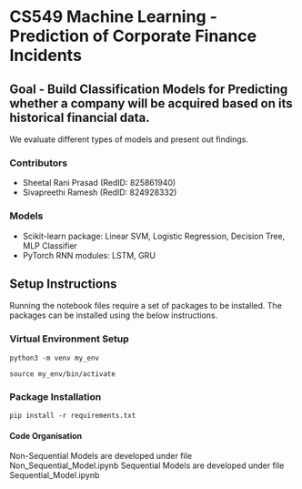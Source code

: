 # CS549 Machine Learning - Prediction of Corporate Finance Incidents

## Goal - Build Classification Models for Predicting whether a company will be acquired based on its historical financial data. 

We evaluate different types of models and present out findings.

### Contributors

- Sheetal Rani Prasad (RedID: 825861940)
- Sivapreethi Ramesh  (RedID: 824928332)

### Models
- Scikit-learn package: Linear SVM, Logistic Regression, Decision Tree, MLP Classifier
- PyTorch RNN modules: LSTM, GRU

## Setup Instructions

Running the notebook files require a set of packages to be installed. The packages can be installed using the below instructions.

### Virtual Environment Setup

`python3 -m venv my_env`

`source my_env/bin/activate`

### Package Installation

`pip install -r requirements.txt`

#### Code Organisation
Non-Sequential Models are developed under file Non_Sequential_Model.ipynb
Sequential Models are developed under file Sequential_Model.ipynb



